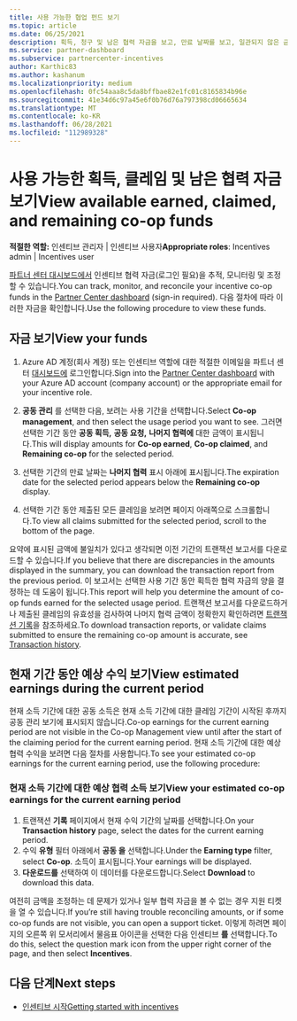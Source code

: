 ```yaml
---
title: 사용 가능한 협업 펀드 보기
ms.topic: article
ms.date: 06/25/2021
description: 획득, 청구 및 남은 협력 자금을 보고, 만료 날짜를 보고, 일관되지 않은 금액을 조정하는 방법을 알아봅니다.
ms.service: partner-dashboard
ms.subservice: partnercenter-incentives
author: Karthic83
ms.author: kashanum
ms.localizationpriority: medium
ms.openlocfilehash: 0fc54aaa8c5da8bffbae82e1fc01c8165834b96e
ms.sourcegitcommit: 41e34d6c97a45e6f0b76d76a797398cd06665634
ms.translationtype: MT
ms.contentlocale: ko-KR
ms.lasthandoff: 06/28/2021
ms.locfileid: "112989328"
---
```

# <a name="view-available-earned-claimed-and-remaining-co-op-funds"></a><span data-ttu-id="29ddc-103">사용 가능한 획득, 클레임 및 남은 협력 자금 보기</span><span class="sxs-lookup"><span data-stu-id="29ddc-103">View available earned, claimed, and remaining co-op funds</span></span>

<span data-ttu-id="29ddc-104">**적절한 역할:** 인센티브 관리자 | 인센티브 사용자</span><span class="sxs-lookup"><span data-stu-id="29ddc-104">**Appropriate roles**: Incentives admin | Incentives user</span></span>

<span data-ttu-id="29ddc-105">[파트너 센터 대시보드에서](https://partner.microsoft.com/dashboard/) 인센티브 협력 자금(로그인 필요)을 추적, 모니터링 및 조정할 수 있습니다.</span><span class="sxs-lookup"><span data-stu-id="29ddc-105">You can track, monitor, and reconcile your incentive co-op funds in the [Partner Center dashboard](https://partner.microsoft.com/dashboard/) (sign-in required).</span></span> <span data-ttu-id="29ddc-106">다음 절차에 따라 이러한 자금을 확인합니다.</span><span class="sxs-lookup"><span data-stu-id="29ddc-106">Use the following procedure to view these funds.</span></span>

## <a name="view-your-funds"></a><span data-ttu-id="29ddc-107">자금 보기</span><span class="sxs-lookup"><span data-stu-id="29ddc-107">View your funds</span></span>

1. <span data-ttu-id="29ddc-108">Azure AD 계정(회사 계정) 또는 인센티브 역할에 대한 적절한 이메일을 파트너 센터 [대시보드에](https://partner.microsoft.com/dashboard/) 로그인합니다.</span><span class="sxs-lookup"><span data-stu-id="29ddc-108">Sign into the [Partner Center dashboard](https://partner.microsoft.com/dashboard/) with your Azure AD account (company account) or the appropriate email for your incentive role.</span></span>

2. <span data-ttu-id="29ddc-109">**공동 관리** 를 선택한 다음, 보려는 사용 기간을 선택합니다.</span><span class="sxs-lookup"><span data-stu-id="29ddc-109">Select **Co-op management**, and then select the usage period you want to see.</span></span> <span data-ttu-id="29ddc-110">그러면 선택한 기간 동안 **공동 획득,** **공동 요청,** **나머지 협력에** 대한 금액이 표시됩니다.</span><span class="sxs-lookup"><span data-stu-id="29ddc-110">This will display amounts for **Co-op earned**, **Co-op claimed**, and **Remaining co-op** for the selected period.</span></span>

3. <span data-ttu-id="29ddc-111">선택한 기간의 만료 날짜는 **나머지 협력** 표시 아래에 표시됩니다.</span><span class="sxs-lookup"><span data-stu-id="29ddc-111">The expiration date for the selected period appears below the **Remaining co-op** display.</span></span>  

4. <span data-ttu-id="29ddc-112">선택한 기간 동안 제출된 모든 클레임을 보려면 페이지 아래쪽으로 스크롤합니다.</span><span class="sxs-lookup"><span data-stu-id="29ddc-112">To view all claims submitted for the selected period, scroll to the bottom of the page.</span></span>

<span data-ttu-id="29ddc-113">요약에 표시된 금액에 불일치가 있다고 생각되면 이전 기간의 트랜잭션 보고서를 다운로드할 수 있습니다.</span><span class="sxs-lookup"><span data-stu-id="29ddc-113">If you believe that there are discrepancies in the amounts displayed in the summary, you can download the transaction report from the previous period.</span></span> <span data-ttu-id="29ddc-114">이 보고서는 선택한 사용 기간 동안 획득한 협력 자금의 양을 결정하는 데 도움이 됩니다.</span><span class="sxs-lookup"><span data-stu-id="29ddc-114">This report will help you determine the amount of co-op funds earned for the selected usage period.</span></span> <span data-ttu-id="29ddc-115">트랜잭션 보고서를 다운로드하거나 제출된 클레임의 유효성을 검사하여 나머지 협력 금액이 정확한지 확인하려면 [트랜잭션 기록](./payout-statement.md#transaction-history)을 참조하세요.</span><span class="sxs-lookup"><span data-stu-id="29ddc-115">To download transaction reports, or validate claims submitted to ensure the remaining co-op amount is accurate, see [Transaction history](./payout-statement.md#transaction-history).</span></span>

## <a name="view-estimated-earnings-during-the-current-period"></a><span data-ttu-id="29ddc-116">현재 기간 동안 예상 수익 보기</span><span class="sxs-lookup"><span data-stu-id="29ddc-116">View estimated earnings during the current period</span></span>
<span data-ttu-id="29ddc-117">현재 소득 기간에 대한 공동 소득은 현재 소득 기간에 대한 클레임 기간이 시작된 후까지 공동 관리 보기에 표시되지 않습니다.</span><span class="sxs-lookup"><span data-stu-id="29ddc-117">Co-op earnings for the current earning period are not visible in the Co-op Management view until after the start of the claiming period for the current earning period.</span></span> <span data-ttu-id="29ddc-118">현재 소득 기간에 대한 예상 협력 수익을 보려면 다음 절차를 사용합니다.</span><span class="sxs-lookup"><span data-stu-id="29ddc-118">To see your estimated co-op earnings for the current earning period, use the following procedure:</span></span>

### <a name="view-your-estimated-co-op-earnings-for-the-current-earning-period"></a><span data-ttu-id="29ddc-119">현재 소득 기간에 대한 예상 협력 소득 보기</span><span class="sxs-lookup"><span data-stu-id="29ddc-119">View your estimated co-op earnings for the current earning period</span></span>

1. <span data-ttu-id="29ddc-120">트랜잭션 **기록** 페이지에서 현재 수익 기간의 날짜를 선택합니다.</span><span class="sxs-lookup"><span data-stu-id="29ddc-120">On your **Transaction history** page, select the dates for the current earning period.</span></span>
2. <span data-ttu-id="29ddc-121">수익 **유형** 필터 아래에서 **공동 을** 선택합니다.</span><span class="sxs-lookup"><span data-stu-id="29ddc-121">Under the **Earning type** filter, select **Co-op**.</span></span> <span data-ttu-id="29ddc-122">소득이 표시됩니다.</span><span class="sxs-lookup"><span data-stu-id="29ddc-122">Your earnings will be displayed.</span></span>
3. <span data-ttu-id="29ddc-123">**다운로드를** 선택하여 이 데이터를 다운로드합니다.</span><span class="sxs-lookup"><span data-stu-id="29ddc-123">Select **Download** to download this data.</span></span>

<span data-ttu-id="29ddc-124">여전히 금액을 조정하는 데 문제가 있거나 일부 협력 자금을 볼 수 없는 경우 지원 티켓을 열 수 있습니다.</span><span class="sxs-lookup"><span data-stu-id="29ddc-124">If you’re still having trouble reconciling amounts, or if some co-op funds are not visible, you can open a support ticket.</span></span> <span data-ttu-id="29ddc-125">이렇게 하려면 페이지의 오른쪽 위 모서리에서 물음표 아이콘을 선택한 다음 인센티브 **를** 선택합니다.</span><span class="sxs-lookup"><span data-stu-id="29ddc-125">To do this, select the question mark icon from the upper right corner of the page, and then select **Incentives**.</span></span>

## <a name="next-steps"></a><span data-ttu-id="29ddc-126">다음 단계</span><span class="sxs-lookup"><span data-stu-id="29ddc-126">Next steps</span></span>

- [<span data-ttu-id="29ddc-127">인센티브 시작</span><span class="sxs-lookup"><span data-stu-id="29ddc-127">Getting started with incentives</span></span>](incentives-get-started-intro.md)